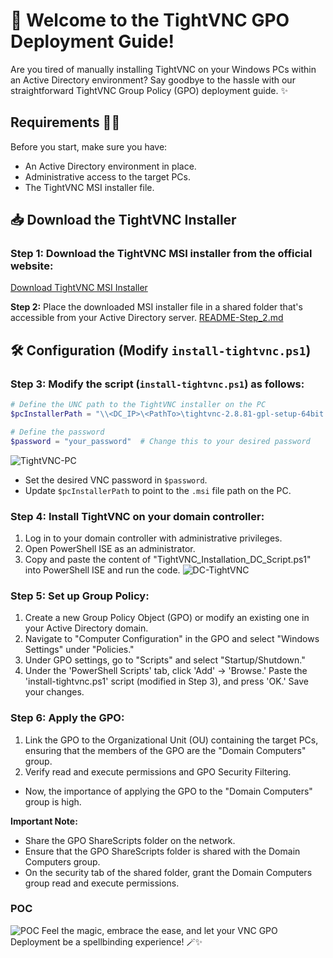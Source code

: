 # 🚀 Welcome to the TightVNC GPO Deployment Guide!

Are you tired of manually installing TightVNC on your Windows PCs within an Active Directory environment? Say goodbye to the hassle with our straightforward TightVNC Group Policy (GPO) deployment guide. ✨

## Requirements 🧙‍♂️

Before you start, make sure you have:

- An Active Directory environment in place.
- Administrative access to the target PCs.
- The TightVNC MSI installer file.

## 📥 Download the TightVNC Installer

### Step 1: Download the TightVNC MSI installer from the official website:
[Download TightVNC MSI Installer](https://www.tightvnc.com/download.php)

**Step 2:** Place the downloaded MSI installer file in a shared folder that's accessible from your Active Directory server.
[README-Step_2.md](README-Step_2.md)

## 🛠️ Configuration (Modify `install-tightvnc.ps1`)

### Step 3: Modify the script (`install-tightvnc.ps1`) as follows:

```powershell
# Define the UNC path to the TightVNC installer on the PC
$pcInstallerPath = "\\<DC_IP>\<PathTo>\tightvnc-2.8.81-gpl-setup-64bit.msi"   # Change this to your desired IP + Path

# Define the password
$password = "your_password"  # Change this to your desired password
```
![TightVNC-PC](https://github.com/DorArlaki/Deploy-Group-Policy/assets/107101354/7586df5e-6a26-44ef-82e8-c097d530eb39)
- Set the desired VNC password in `$password`.
- Update `$pcInstallerPath` to point to the `.msi` file path on the PC.

### Step 4: Install TightVNC on your domain controller:

1. Log in to your domain controller with administrative privileges.
2. Open PowerShell ISE as an administrator.
3. Copy and paste the content of "TightVNC_Installation_DC_Script.ps1" into PowerShell ISE and run the code.
![DC-TightVNC](https://github.com/DorArlaki/Deploy-Group-Policy/assets/107101354/3a572ca9-236c-4966-bc3f-edb4af7a1f76)
### Step 5: Set up Group Policy:

1. Create a new Group Policy Object (GPO) or modify an existing one in your Active Directory domain.
2. Navigate to "Computer Configuration" in the GPO and select "Windows Settings" under "Policies."
3. Under GPO settings, go to "Scripts" and select "Startup/Shutdown."
4. Under the 'PowerShell Scripts' tab, click 'Add' -> 'Browse.' Paste the 'install-tightvnc.ps1' script (modified in Step 3), and press 'OK.' Save your changes.

### Step 6: Apply the GPO:

1. Link the GPO to the Organizational Unit (OU) containing the target PCs, ensuring that the members of the GPO are the "Domain Computers" group.
2. Verify read and execute permissions and GPO Security Filtering.

- Now, the importance of applying the GPO to the "Domain Computers" group is high.

**Important Note:**
-  Share the GPO ShareScripts folder on the network.
-  Ensure that the GPO ShareScripts folder is shared with the Domain Computers group.
-  On the security tab of the shared folder, grant the Domain Computers group read and execute permissions.


### POC
![POC](https://github.com/DorArlaki/Deploy-Group-Policy/assets/107101354/218462b1-d704-4296-ab98-f97063027495)
Feel the magic, embrace the ease, and let your VNC GPO Deployment be a spellbinding experience! 🪄✨
